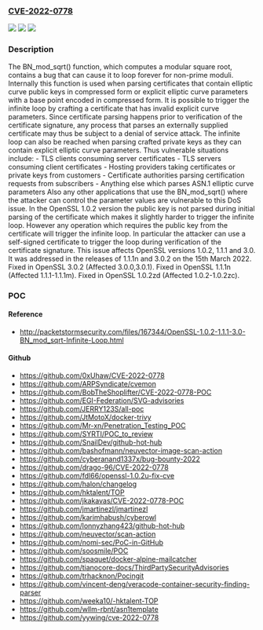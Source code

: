 ### [CVE-2022-0778](https://cve.mitre.org/cgi-bin/cvename.cgi?name=CVE-2022-0778)
![](https://img.shields.io/static/v1?label=Product&message=OpenSSL&color=blue)
![](https://img.shields.io/static/v1?label=Version&message=n%2Fa&color=blue)
![](https://img.shields.io/static/v1?label=Vulnerability&message=Infinite%20loop&color=brighgreen)

### Description

The BN_mod_sqrt() function, which computes a modular square root, contains a bug that can cause it to loop forever for non-prime moduli. Internally this function is used when parsing certificates that contain elliptic curve public keys in compressed form or explicit elliptic curve parameters with a base point encoded in compressed form. It is possible to trigger the infinite loop by crafting a certificate that has invalid explicit curve parameters. Since certificate parsing happens prior to verification of the certificate signature, any process that parses an externally supplied certificate may thus be subject to a denial of service attack. The infinite loop can also be reached when parsing crafted private keys as they can contain explicit elliptic curve parameters. Thus vulnerable situations include: - TLS clients consuming server certificates - TLS servers consuming client certificates - Hosting providers taking certificates or private keys from customers - Certificate authorities parsing certification requests from subscribers - Anything else which parses ASN.1 elliptic curve parameters Also any other applications that use the BN_mod_sqrt() where the attacker can control the parameter values are vulnerable to this DoS issue. In the OpenSSL 1.0.2 version the public key is not parsed during initial parsing of the certificate which makes it slightly harder to trigger the infinite loop. However any operation which requires the public key from the certificate will trigger the infinite loop. In particular the attacker can use a self-signed certificate to trigger the loop during verification of the certificate signature. This issue affects OpenSSL versions 1.0.2, 1.1.1 and 3.0. It was addressed in the releases of 1.1.1n and 3.0.2 on the 15th March 2022. Fixed in OpenSSL 3.0.2 (Affected 3.0.0,3.0.1). Fixed in OpenSSL 1.1.1n (Affected 1.1.1-1.1.1m). Fixed in OpenSSL 1.0.2zd (Affected 1.0.2-1.0.2zc).

### POC

#### Reference
- http://packetstormsecurity.com/files/167344/OpenSSL-1.0.2-1.1.1-3.0-BN_mod_sqrt-Infinite-Loop.html

#### Github
- https://github.com/0xUhaw/CVE-2022-0778
- https://github.com/ARPSyndicate/cvemon
- https://github.com/BobTheShoplifter/CVE-2022-0778-POC
- https://github.com/EGI-Federation/SVG-advisories
- https://github.com/JERRY123S/all-poc
- https://github.com/JtMotoX/docker-trivy
- https://github.com/Mr-xn/Penetration_Testing_POC
- https://github.com/SYRTI/POC_to_review
- https://github.com/SnailDev/github-hot-hub
- https://github.com/bashofmann/neuvector-image-scan-action
- https://github.com/cyberanand1337x/bug-bounty-2022
- https://github.com/drago-96/CVE-2022-0778
- https://github.com/fdl66/openssl-1.0.2u-fix-cve
- https://github.com/halon/changelog
- https://github.com/hktalent/TOP
- https://github.com/jkakavas/CVE-2022-0778-POC
- https://github.com/jmartinezl/jmartinezl
- https://github.com/karimhabush/cyberowl
- https://github.com/lonnyzhang423/github-hot-hub
- https://github.com/neuvector/scan-action
- https://github.com/nomi-sec/PoC-in-GitHub
- https://github.com/soosmile/POC
- https://github.com/spaquet/docker-alpine-mailcatcher
- https://github.com/tianocore-docs/ThirdPartySecurityAdvisories
- https://github.com/trhacknon/Pocingit
- https://github.com/vincent-deng/veracode-container-security-finding-parser
- https://github.com/weeka10/-hktalent-TOP
- https://github.com/wllm-rbnt/asn1template
- https://github.com/yywing/cve-2022-0778

